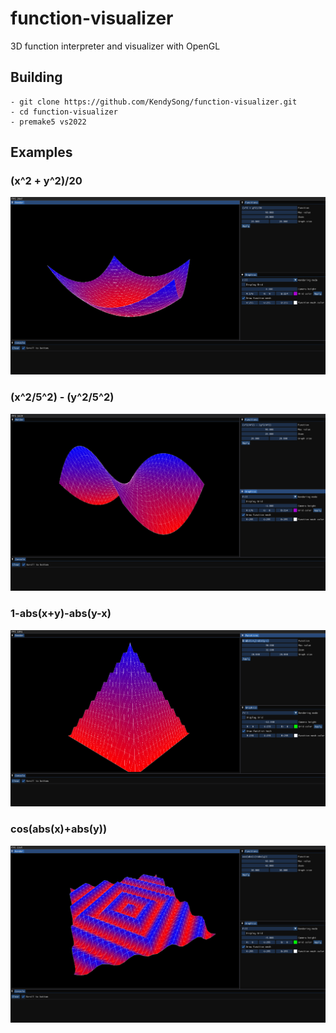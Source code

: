 # function-visualizer
3D function interpreter and visualizer with OpenGL

## Building
```git
- git clone https://github.com/KendySong/function-visualizer.git
- cd function-visualizer
- premake5 vs2022
```


## Examples
### (x^2 + y^2)/20<br/>
<img src="https://github.com/KendySong/function-visualizer/blob/main/screenshots/0.png">

### (x^2/5^2) - (y^2/5^2)<br/>
<img src="https://github.com/KendySong/function-visualizer/blob/main/screenshots/1.png">

### 1-abs(x+y)-abs(y-x)<br/>
<img src="https://github.com/KendySong/function-visualizer/blob/main/screenshots/2.png">

### cos(abs(x)+abs(y)) <br/>
<img src="https://github.com/KendySong/function-visualizer/blob/main/screenshots/3.png">